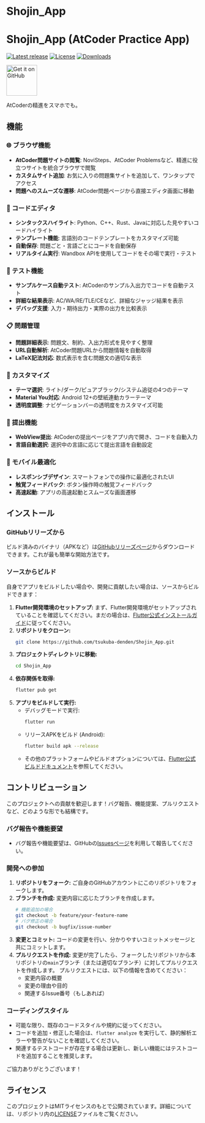 # Shojin_App
# Shojin_App (AtCoder Practice App)

[![Latest release](https://img.shields.io/github/v/release/tsukuba-denden/Shojin_App?include_prereleases)](https://github.com/tsukuba-denden/Shojin_App/releases)
[![License](https://img.shields.io/github/license/tsukuba-denden/Shojin_App)](https://github.com/tsukuba-denden/shojin_app/tree/main?tab=MIT-1-ov-file)
[![Downloads](https://img.shields.io/github/downloads/tsukuba-denden/Shojin_App/total)](https://github.com/tsukuba-denden/Shojin_App/releases)

[<img src="https://github.com/machiav3lli/oandbackupx/blob/034b226cea5c1b30eb4f6a6f313e4dadcbb0ece4/badge_github.png"
    alt="Get it on GitHub"
    height="80">](https://github.com/tsukuba-denden/shojin_app/releases)

AtCoderの精進をスマホでも。

## 機能

### 🌐 ブラウザ機能
- **AtCoder問題サイトの閲覧**: NoviSteps、AtCoder Problemsなど、精進に役立つサイトを統合ブラウザで閲覧
- **カスタムサイト追加**: お気に入りの問題集サイトを追加して、ワンタップでアクセス
- **問題へのスムーズな遷移**: AtCoder問題ページから直接エディタ画面に移動

### 📝 コードエディタ
- **シンタックスハイライト**: Python、C++、Rust、Javaに対応した見やすいコードハイライト
- **テンプレート機能**: 言語別のコードテンプレートをカスタマイズ可能
- **自動保存**: 問題ごと・言語ごとにコードを自動保存
- **リアルタイム実行**: Wandbox APIを使用してコードをその場で実行・テスト

### 🧪 テスト機能
- **サンプルケース自動テスト**: AtCoderのサンプル入出力でコードを自動テスト
- **詳細な結果表示**: AC/WA/RE/TLE/CEなど、詳細なジャッジ結果を表示
- **デバッグ支援**: 入力・期待出力・実際の出力を比較表示

### 📋 問題管理
- **問題詳細表示**: 問題文、制約、入出力形式を見やすく整理
- **URL自動解析**: AtCoder問題URLから問題情報を自動取得
- **LaTeX記法対応**: 数式表示を含む問題文の適切な表示

### 🎨 カスタマイズ
- **テーマ選択**: ライト/ダーク/ピュアブラック/システム追従の4つのテーマ
- **Material You対応**: Android 12+の壁紙連動カラーテーマ
- **透明度調整**: ナビゲーションバーの透明度をカスタマイズ可能

### 🚀 提出機能
- **WebView提出**: AtCoderの提出ページをアプリ内で開き、コードを自動入力
- **言語自動選択**: 選択中の言語に応じて提出言語を自動設定

### 📱 モバイル最適化
- **レスポンシブデザイン**: スマートフォンでの操作に最適化されたUI
- **触覚フィードバック**: ボタン操作時の触覚フィードバック
- **高速起動**: アプリの高速起動とスムーズな画面遷移

## インストール

### GitHubリリーズから

ビルド済みのバイナリ（APKなど）は[GitHubリリーズページ](https://github.com/tsukuba-denden/Shojin_App/releases)からダウンロードできます。これが最も簡単な開始方法です。

### ソースからビルド

自身でアプリをビルドしたい場合や、開発に貢献したい場合は、ソースからビルドできます：

1.  **Flutter開発環境のセットアップ:**
    まず、Flutter開発環境がセットアップされていることを確認してください。まだの場合は、[Flutter公式インストールガイド](https://flutter.dev/docs/get-started/install)に従ってください。
2.  **リポジトリをクローン:**
    ```bash
    git clone https://github.com/tsukuba-denden/Shojin_App.git
    ```
3.  **プロジェクトディレクトリに移動:**
    ```bash
    cd Shojin_App
    ```
4.  **依存関係を取得:**
    ```bash
    flutter pub get
    ```
5.  **アプリをビルドして実行:**
    *   デバッグモードで実行:
        ```bash
        flutter run
        ```
    *   リリースAPKをビルド (Android):
        ```bash
        flutter build apk --release
        ```
    *   その他のプラットフォームやビルドオプションについては、[Flutter公式ビルドドキュメント](https://flutter.dev/docs/deployment)を参照してください。

## コントリビューション

このプロジェクトへの貢献を歓迎します！バグ報告、機能提案、プルリクエストなど、どのような形でも結構です。

### バグ報告や機能要望

*   バグ報告や機能要望は、GitHubの[Issuesページ](https://github.com/tsukuba-denden/Shojin_App/issues)を利用して報告してください。

### 開発への参加

1.  **リポジトリをフォーク:**
    ご自身のGitHubアカウントにこのリポジトリをフォークします。
2.  **ブランチを作成:**
    変更内容に応じたブランチを作成します。
    ```bash
    # 機能追加の場合
    git checkout -b feature/your-feature-name
    # バグ修正の場合
    git checkout -b bugfix/issue-number
    ```
3.  **変更とコミット:**
    コードの変更を行い、分かりやすいコミットメッセージと共にコミットします。
4.  **プルリクエストを作成:**
    変更が完了したら、フォークしたリポジトリから本リポジトリの`main`ブランチ（または適切なブランチ）に対してプルリクエストを作成します。
    プルリクエストには、以下の情報を含めてください：
    *   変更内容の概要
    *   変更の理由や目的
    *   関連するIssue番号（もしあれば）

### コーディングスタイル

*   可能な限り、既存のコードスタイルや規約に従ってください。
*   コードを追加・修正した場合は、`flutter analyze` を実行して、静的解析エラーや警告がないことを確認してください。
*   関連するテストコードが存在する場合は更新し、新しい機能にはテストコードを追加することを推奨します。

ご協力ありがとうございます！

## ライセンス

このプロジェクトはMITライセンスのもとで公開されています。詳細については、リポジトリ内の[LICENSE](LICENSE)ファイルをご覧ください。
